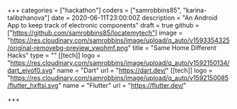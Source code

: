 +++
categories = ["hackathon"]
coders = ["samrobbins85", "karina-talibzhanova"]
date = 2020-06-11T23:00:00Z
description = "An Android App to keep track of electronic components"
draft = true
github = ["https://github.com/samrobbins85/locatemytech"]
image = "https://res.cloudinary.com/samrobbins/image/upload/q_auto/v1593354325/original-removebg-preview_ywohmf.png"
title = "Same Home Different Hacks"
type = ""
[[tech]]
logo = "https://res.cloudinary.com/samrobbins/image/upload/q_auto/v1592150134/dart_eivof0.svg"
name = "Dart"
url = "https://dart.dev/"
[[tech]]
logo = "https://res.cloudinary.com/samrobbins/image/upload/q_auto/v1592150085/flutter_hxftsi.svg"
name = "Flutter"
url = "https://flutter.dev/"

+++
